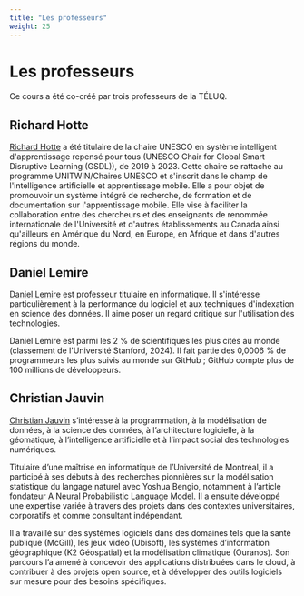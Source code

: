 ```yaml
---
title: "Les professeurs"
weight: 25
---
```


# Les professeurs

Ce cours a été co-créé par trois professeurs de la TÉLUQ.

## Richard Hotte

[Richard Hotte](https://www.teluq.ca/siteweb/univ/rhotte.html?p_nue=true) a été
titulaire de la chaire UNESCO en système intelligent d'apprentissage repensé
pour tous (UNESCO Chair for Global Smart Disruptive Learning (GSDL)), de 2019 à
2023. Cette chaire se rattache au programme UNITWIN/Chaires UNESCO et s'inscrit
dans le champ de l'intelligence artificielle et apprentissage mobile. Elle a
pour objet de promouvoir un système intégré de recherche, de formation et de
documentation sur l'apprentissage mobile. Elle vise à  faciliter la
collaboration entre des chercheurs et des enseignants de renommée internationale
de l'Université et d'autres établissements au Canada ainsi qu'ailleurs en
Amérique du Nord, en Europe, en Afrique et dans d'autres régions du monde.

## Daniel Lemire

[Daniel Lemire](https://www.teluq.ca/siteweb/univ/dlemire.html) est professeur
titulaire en informatique. Il s'intéresse particulièrement à la performance du
logiciel et aux techniques d'indexation en science des données. Il aime poser un
regard critique sur l'utilisation des technologies.

Daniel Lemire est parmi les 2 % de scientifiques les plus cités au monde
(classement de l'Université Stanford, 2024). Il fait partie des 0,0006 % de
programmeurs les plus suivis au monde sur GitHub ; GitHub compte plus de 100
millions de développeurs.

## Christian Jauvin

[Christian Jauvin](https://www.teluq.ca/siteweb/univ/cjauvin.html) s’intéresse à
la programmation, à la modélisation de données, à la science des données, à
l’architecture logicielle, à la géomatique, à l’intelligence artificielle et à
l’impact social des technologies numériques.

Titulaire d’une maîtrise en informatique de l’Université de Montréal, il a
participé à ses débuts à des recherches pionnières sur la modélisation
statistique du langage naturel avec Yoshua Bengio, notamment à l’article
fondateur A Neural Probabilistic Language Model. Il a ensuite développé une
expertise variée à travers des projets dans des contextes universitaires,
corporatifs et comme consultant indépendant.

Il a travaillé sur des systèmes logiciels dans des domaines tels que la santé
publique (McGill), les jeux vidéo (Ubisoft), les systèmes d’information
géographique (K2 Géospatial) et la modélisation climatique (Ouranos). Son
parcours l’a amené à concevoir des applications distribuées dans le cloud, à
contribuer à des projets open source, et à développer des outils logiciels sur
mesure pour des besoins spécifiques.
